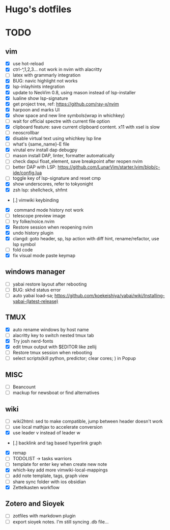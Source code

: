 # Hugo's dotfiles

# TODO

## vim

- [x] use hot-reload
- [x] ctrl-^,1,2,3... not work in nvim with alacritty
- [ ] latex with grammarly integration
- [x] BUG: navic highlight not works
- [x] lsp-inlayhints integration
- [x] update to NeoVim 0.8, using mason instead of lsp-installer
- [x] lualine show lsp-signature
- [x] get project tree, ref: https://github.com/ray-x/nvim
- [x] harpoon and marks UI
- [x] show space and new line symbols(wrap in whichkey)
- [ ] wait for official spectre with current file option
- [x] clipboard feature: save current clipboard content. x11 with xsel is slow
- [ ] neoscrollbar
- [x] disable virtual text using whichkey lsp line
- [ ] what's {same_name}-E file
- [x] virutal env install dap debugpy
- [ ] mason install DAP, linter, formatter automatically
- [ ] check dapui float_element, save breakpoint after reopen nvim
- [ ] better DAP with LSP: https://github.com/LunarVim/starter.lvim/blob/c-ide/config.lua
- [ ] toggle key of lsp-signature and reset cmp
- [x] show underscores, refer to tokyonight
- [x] zsh lsp: shellcheck, shfmt
- [.] vimwiki keybinding
- [x] <c-f> command mode history not work
- [ ] telescope preview image
- [ ] try folke/noice.nvim
- [x] Restore session when reopening nvim
- [x] undo history plugin
- [x] clangd: goto header, sp, lsp action with diff hint, rename/refactor, use lsp symbol
- [ ] fold code
- [x] fix visual mode paste keymap

## windows manager

- [ ] yabai restore layout after rebooting
- [ ] BUG: skhd status error
- [ ] auto yabai load-sa; https://github.com/koekeishiya/yabai/wiki/Installing-yabai-(latest-release)

## TMUX

- [x] auto rename windows by host name
- [ ] alacritty key to switch nested tmux tab
- [x] Try josh nerd-fonts
- [x] edit tmux output with $EDITOR like zellij
- [ ] Restore tmux session when rebooting
- [ ] select scripts(kill python, predictor; clear cores; ) in Popup

## MISC

- [ ] Beancount
- [ ] mackup for newsboat or find alternatives

## wiki

- [ ] wiki2html: sed to make compatible, jump between header doesn't work
- [ ] use local mathjax to accelerate conversion
- [x] use leader v instead of leader w
- [.] backlink and tag based hyperlink graph
- [x] remap <Backspace>
- [ ] TODOLIST -> tasks warriors
- [ ] template for enter key when create new note
- [x] which-key add more vimwiki-local-mappings
- [ ] add note template, tags, graph view
- [ ] share sync folder with ios obsidian
- [x] Zettelkasten workflow

## Zotero and Sioyek

- [ ] zotfiles with markdown plugin
- [ ] export sioyek notes. I'm still syncing .db file...

